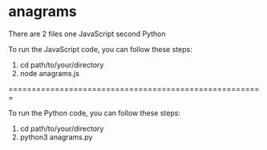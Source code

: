 # anagrams
There are 2 files
one JavaScript
second Python

To run the JavaScript code, you can follow these steps:
1) cd path/to/your/directory
2) node anagrams.js

=======================================================

To run the Python code, you can follow these steps:
1) cd path/to/your/directory
2) python3 anagrams.py

